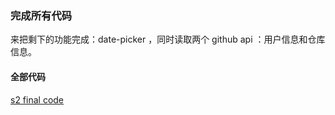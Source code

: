 ### 完成所有代码

来把剩下的功能完成：date-picker ，同时读取两个 github api ：用户信息和仓库信息。

#### 全部代码

[s2 final code](https://github.com/happypeter/react-transform-boilerplate/commit/de4e3af9ae52e380377f7ceb2f8caf4e62181e5b)
